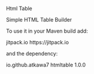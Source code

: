 Html Table

Simple HTML Table Builder 


To use it in your Maven build add:

<repositories>
	<repository>
	    <id>jitpack.io</id>
	    <url>https://jitpack.io</url>
	</repository>
</repositories>

and the dependency:

 <dependency>
    <groupId>io.github.atkawa7</groupId>
    <artifactId>htmltable</artifactId>
    <version>1.0.0</version>
 </dependency>